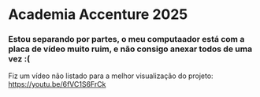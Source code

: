 # Academia Accenture 2025

### Estou separando por partes, o meu computaador está com a placa de vídeo muito ruim, e não consigo anexar todos de uma vez :(
Fiz um vídeo não listado para a melhor visualização do projeto:
https://youtu.be/6fVC1S6FrCk
